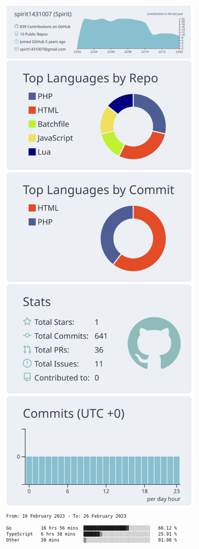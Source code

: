 [![](https://raw.githubusercontent.com/spirit1431007/spirit1431007/master/profile-summary-card-output/nord_bright/0-profile-details.svg)](https://git.io/spiritx)
[![](https://raw.githubusercontent.com/spirit1431007/spirit1431007/master/profile-summary-card-output/nord_bright/1-repos-per-language.svg)](https://git.io/spiritx) [![](https://raw.githubusercontent.com/spirit1431007/spirit1431007/master/profile-summary-card-output/nord_bright/2-most-commit-language.svg)](https://git.io/spiritx)
[![](https://raw.githubusercontent.com/spirit1431007/spirit1431007/master/profile-summary-card-output/nord_bright/3-stats.svg)](https://git.io/spiritx) [![](https://raw.githubusercontent.com/spirit1431007/spirit1431007/master/profile-summary-card-output/nord_bright/4-productive-time.svg)](https://git.io/spiritx)

<!--START_SECTION:waka-->

```text
From: 19 February 2023 - To: 26 February 2023

Go           16 hrs 56 mins  ████████████████▓░░░░░░░░   66.12 %
TypeScript   6 hrs 38 mins   ██████▒░░░░░░░░░░░░░░░░░░   25.91 %
Other        30 mins         ▒░░░░░░░░░░░░░░░░░░░░░░░░   01.98 %
```

<!--END_SECTION:waka-->
